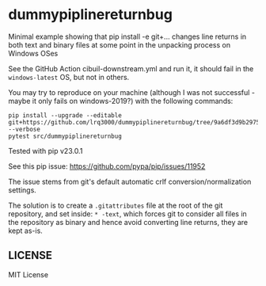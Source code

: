 # dummypiplinereturnbug
Minimal example showing that pip install -e git+... changes line returns in both text and binary files at some point in the unpacking process on Windows OSes

See the GitHub Action cibuil-downstream.yml and run it, it should fail in the `windows-latest` OS, but not in others.

You may try to reproduce on your machine (although I was not successful - maybe it only fails on windows-2019?) with the following commands:

```
pip install --upgrade --editable git+https://github.com/lrq3000/dummypiplinereturnbug/tree/9a6df3d9b2975c894b017543e8195cc46e013093[test] --verbose
pytest src/dummypiplinereturnbug
```

Tested with pip v23.0.1

See this pip issue: https://github.com/pypa/pip/issues/11952

The issue stems from git's default automatic crlf conversion/normalization settings.

The solution is to create a `.gitattributes` file at the root of the git repository, and set inside: `* -text`, which forces git to consider all files in the repository as binary and hence avoid converting line returns, they are kept as-is.

## LICENSE
MIT License
